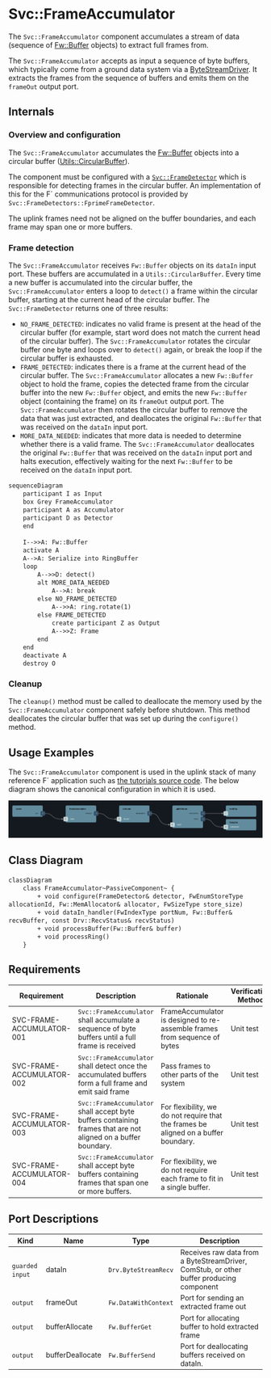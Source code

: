 # Svc::FrameAccumulator

The `Svc::FrameAccumulator` component accumulates a stream of data (sequence of [Fw::Buffer](../../../Fw/Buffer/docs/sdd.md) objects) to extract full frames from.

The `Svc::FrameAccumulator` accepts as input a sequence of byte buffers, which typically come from a ground data system via a [ByteStreamDriver](../../../Drv/ByteStreamDriverModel/docs/sdd.md). It extracts the frames from the sequence of buffers and emits them on the `frameOut` output port.

## Internals

### Overview and configuration

The `Svc::FrameAccumulator` accumulates the [Fw::Buffer](../../../Fw/Buffer/docs/sdd.md) objects into a circular buffer ([Utils::CircularBuffer](../../../Utils/Types/CircularBuffer.hpp)). 

The component must be configured with a [`Svc::FrameDetector`](../FrameDetector.hpp) which is responsible for detecting frames in the circular buffer. An implementation of this for the F´ communications protocol is provided by `Svc::FrameDetectors::FprimeFrameDetector`.

The uplink frames need not be aligned on the buffer boundaries, and each frame may span one or more buffers.

### Frame detection

The `Svc::FrameAccumulator` receives `Fw::Buffer` objects on its `dataIn` input port. These buffers are accumulated in a `Utils::CircularBuffer`. Every time a new buffer is accumulated into the circular buffer, the `Svc::FrameAccumulator` enters a loop to `detect()` a frame within the circular buffer, starting at the current head of the circular buffer. The `Svc::FrameDetector` returns one of three results:

- `NO_FRAME_DETECTED`: indicates no valid frame is present at the head of the circular buffer (for example, start word does not match the current head of the circular buffer). The `Svc::FrameAccumulator` rotates the circular buffer one byte and loops over to `detect()` again, or break the loop if the circular buffer is exhausted.
- `FRAME_DETECTED`: indicates there is a frame at the current head of the circular buffer. The `Svc::FrameAccumulator` allocates a new `Fw::Buffer` object to hold the frame, copies the detected frame from the circular buffer into the new `Fw::Buffer` object, and emits the new `Fw::Buffer` object (containing the frame) on its `frameOut` output port. The `Svc::FrameAccumulator` then rotates the circular buffer to remove the data that was just extracted, and deallocates the original `Fw::Buffer` that was received on the `dataIn` input port.
- `MORE_DATA_NEEDED`: indicates that more data is needed to determine whether there is a valid frame. The `Svc::FrameAccumulator` deallocates the original `Fw::Buffer` that was received on the `dataIn` input port and halts execution, effectively waiting for the next `Fw::Buffer` to be received on the `dataIn` input port.


```mermaid
sequenceDiagram
    participant I as Input
    box Grey FrameAccumulator
    participant A as Accumulator
    participant D as Detector
    end

    I-->>A: Fw::Buffer
    activate A
    A-->A: Serialize into RingBuffer
    loop 
        A-->>D: detect()
        alt MORE_DATA_NEEDED
            A-->A: break
        else NO_FRAME_DETECTED
            A-->>A: ring.rotate(1)
        else FRAME_DETECTED
            create participant Z as Output
            A-->>Z: Frame
        end
    end
    deactivate A
    destroy O
```

### Cleanup

The `cleanup()` method must be called to deallocate the memory used by the `Svc::FrameAccumulator` component safely before shutdown. This method deallocates the circular buffer that was set up during the `configure()` method.


## Usage Examples

The `Svc::FrameAccumulator` component is used in the uplink stack of many reference F´ application such as [the tutorials source code](https://github.com/fprime-community#tutorials). The below diagram shows the canonical configuration in which it is used.

![./img/deframer_uplink_stack.png](../../FprimeDeframer/docs/img/deframer_uplink_stack.png)

## Class Diagram

```mermaid
classDiagram
    class FrameAccumulator~PassiveComponent~ {
        + void configure(FrameDetector& detector, FwEnumStoreType allocationId, Fw::MemAllocator& allocator, FwSizeType store_size)
        + void dataIn_handler(FwIndexType portNum, Fw::Buffer& recvBuffer, const Drv::RecvStatus& recvStatus)
        + void processBuffer(Fw::Buffer& buffer)
        + void processRing()
    }
```

## Requirements

Requirement | Description | Rationale | Verification Method
----------- | ----------- | ----------| -------------------
SVC-FRAME-ACCUMULATOR-001 | `Svc::FrameAccumulator` shall accumulate a sequence of byte buffers until a full frame is received | FrameAccumulator is designed to re-assemble frames from sequence of bytes | Unit test |
SVC-FRAME-ACCUMULATOR-002 | `Svc::FrameAccumulator` shall detect once the accumulated buffers form a full frame and emit said frame | Pass frames to other parts of the system | Unit test |
SVC-FRAME-ACCUMULATOR-003 | `Svc::FrameAccumulator` shall accept byte buffers containing frames that are not aligned on a buffer boundary. | For flexibility, we do not require that the frames be aligned on a buffer boundary. | Unit test |
SVC-FRAME-ACCUMULATOR-004 | `Svc::FrameAccumulator` shall accept byte buffers containing frames that span one or more buffers. | For flexibility, we do not require each frame to fit in a single buffer. | Unit test |

## Port Descriptions

| Kind | Name | Type | Description |
|---|---|---|---|
| `guarded input` | dataIn | `Drv.ByteStreamRecv` | Receives raw data from a ByteStreamDriver, ComStub, or other buffer producing component |
| `output` | frameOut | `Fw.DataWithContext` | Port for sending an extracted frame out |
| `output` | bufferAllocate | `Fw.BufferGet` | Port for allocating buffer to hold extracted frame |
| `output`| bufferDeallocate | `Fw.BufferSend` | Port for deallocating buffers received on dataIn. |
